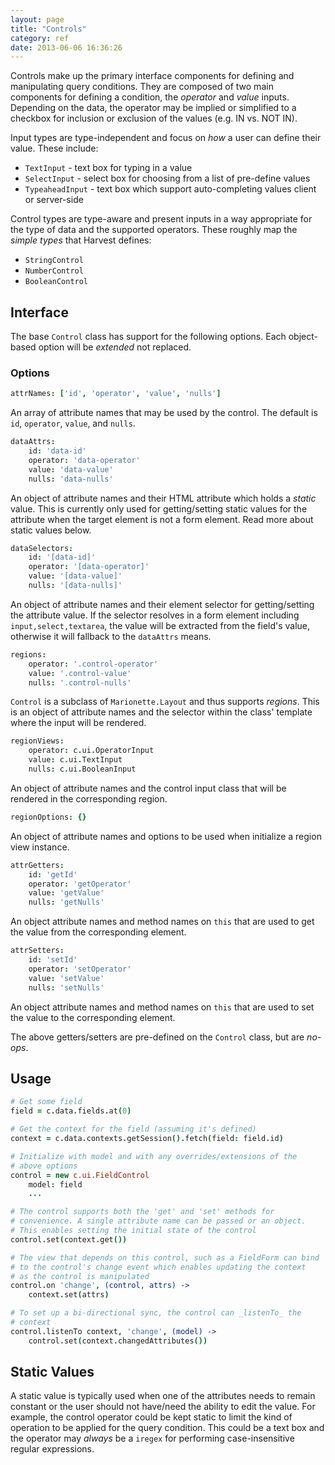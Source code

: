 ```yaml
---
layout: page
title: "Controls"
category: ref
date: 2013-06-06 16:36:26
---
```


Controls make up the primary interface components for defining and manipulating query conditions. They are composed of two main components for defining a condition, the _operator_ and _value_ inputs. Depending on the data, the operator may be implied or simplified to a checkbox for inclusion or exclusion of the values (e.g. IN vs. NOT IN).

Input types are type-independent and focus on _how_ a user can define their value. These include:

- `TextInput` - text box for typing in a value
- `SelectInput` - select box for choosing from a list of pre-define values
- `TypeaheadInput` - text box which support auto-completing values client or server-side

Control types are type-aware and present inputs in a way appropriate for the type of data and the supported operators. These roughly map the _simple types_ that Harvest defines:

- `StringControl`
- `NumberControl`
- `BooleanControl`

## Interface

The base `Control` class has support for the following options. Each object-based option will be _extended_ not replaced.

### Options

```coffeescript
attrNames: ['id', 'operator', 'value', 'nulls']
```
An array of attribute names that may be used by the control. The default is `id`, `operator`, `value`, and `nulls`.

```coffeescript
dataAttrs:
    id: 'data-id'
    operator: 'data-operator'
    value: 'data-value'
    nulls: 'data-nulls'
```
An object of attribute names and their HTML attribute which holds a _static_ value. This is currently only used for getting/setting static values for the attribute when the target element is not a form element. Read more about static values below.

```coffeescript
dataSelectors:
    id: '[data-id]'
    operator: '[data-operator]'
    value: '[data-value]'
    nulls: '[data-nulls]'
```
An object of attribute names and their element selector for getting/setting the attribute value. If the selector resolves in a form element including `input,select,textarea`, the value will be extracted from the field's value, otherwise it will fallback to the `dataAttrs` means.

```coffeescript
regions:
    operator: '.control-operator'
    value: '.control-value'
    nulls: '.control-nulls'
```
`Control` is a subclass of `Marionette.Layout` and thus supports _regions_. This is an object of attribute names and the selector within the class' template where the input will be rendered.

```coffeescript
regionViews:
    operator: c.ui.OperatorInput
    value: c.ui.TextInput
    nulls: c.ui.BooleanInput
```
An object of attribute names and the control input class that will be rendered in the corresponding region.

```coffeescript
regionOptions: {}
```
An object of attribute names and options to be used when initialize a region view instance.

```coffeescript
attrGetters:
    id: 'getId'
    operator: 'getOperator'
    value: 'getValue'
    nulls: 'getNulls'
```
An object attribute names and method names on `this` that are used to get the value from the corresponding element.

```coffeescript
attrSetters:
    id: 'setId'
    operator: 'setOperator'
    value: 'setValue'
    nulls: 'setNulls'
```
An object attribute names and method names on `this` that are used to set the value to the corresponding element.

The above getters/setters are pre-defined on the `Control` class, but are _no-ops_.

## Usage

```coffeescript
# Get some field
field = c.data.fields.at(0)

# Get the context for the field (assuming it's defined)
context = c.data.contexts.getSession().fetch(field: field.id)

# Initialize with model and with any overrides/extensions of the
# above options
control = new c.ui.FieldControl
    model: field
    ...

# The control supports both the 'get' and 'set' methods for
# convenience. A single attribute name can be passed or an object.
# This enables setting the initial state of the control
control.set(context.get())

# The view that depends on this control, such as a FieldForm can bind
# to the control's change event which enables updating the context
# as the control is manipulated
control.on 'change', (control, attrs) ->
    context.set(attrs)

# To set up a bi-directional sync, the control can _listenTo_ the
# context
control.listenTo context, 'change', (model) ->
    control.set(context.changedAttributes())
```

## Static Values

A static value is typically used when one of the attributes needs to remain constant or the user should not have/need the ability to edit the value. For example, the control operator could be kept static to limit the kind of operation to be applied for the query condition. This could be a text box and the operator may _always_ be a `iregex` for performing case-insensitive regular expressions.

